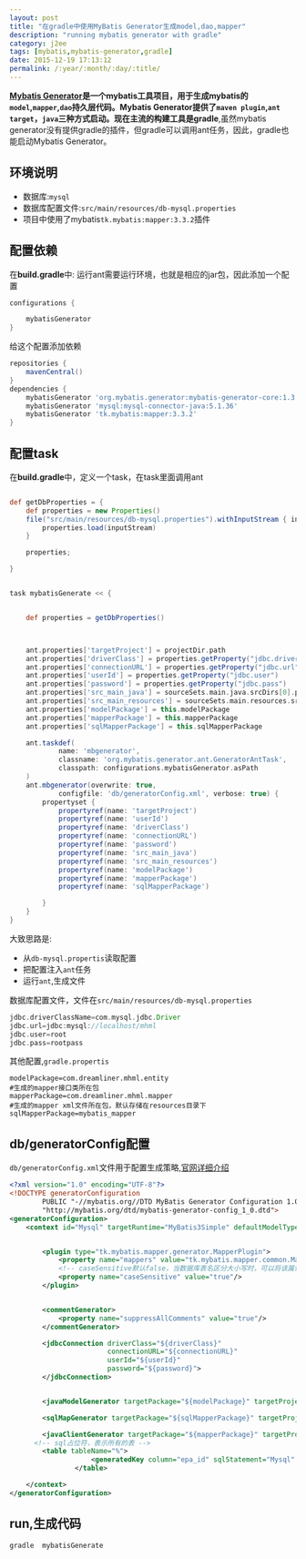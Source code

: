 ```yaml
---
layout: post
title: "在gradle中使用MyBatis Generator生成model,dao,mapper"
description: "running mybatis generator with gradle"
category: j2ee
tags: [mybatis,mybatis-generator,gradle]
date: 2015-12-19 17:13:12
permalink: /:year/:month/:day/:title/
---
```

**[Mybatis Generator][1]**是一个mybatis工具项目，用于生成mybatis的`model`,`mapper`,`dao`持久层代码。**Mybatis Generator**提供了`maven plugin`,`ant target`，`java`三种方式启动。现在主流的构建工具是**gradle**,虽然mybatis generator没有提供gradle的插件，但gradle可以调用ant任务，因此，gradle也能启动Mybatis Generator。<!-- more -->

## 环境说明

* 数据库:`mysql`
* 数据库配置文件:`src/main/resources/db-mysql.properties`
* 项目中使用了mybatis`tk.mybatis:mapper:3.3.2`插件


## 配置依赖
在**build.gradle**中:
运行ant需要运行环境，也就是相应的jar包，因此添加一个配置

```groovy
configurations {

    mybatisGenerator
}

```
给这个配置添加依赖

```groovy
repositories {
    mavenCentral()
}
dependencies {
    mybatisGenerator 'org.mybatis.generator:mybatis-generator-core:1.3.2'
    mybatisGenerator 'mysql:mysql-connector-java:5.1.36'
    mybatisGenerator 'tk.mybatis:mapper:3.3.2'
}
```

## 配置task
在**build.gradle**中，定义一个task，在task里面调用ant

```groovy

def getDbProperties = {
    def properties = new Properties()
    file("src/main/resources/db-mysql.properties").withInputStream { inputStream ->
        properties.load(inputStream)
    }

    properties;

}


task mybatisGenerate << {


    def properties = getDbProperties()



    ant.properties['targetProject'] = projectDir.path
    ant.properties['driverClass'] = properties.getProperty("jdbc.driverClassName")
    ant.properties['connectionURL'] = properties.getProperty("jdbc.url")
    ant.properties['userId'] = properties.getProperty("jdbc.user")
    ant.properties['password'] = properties.getProperty("jdbc.pass")
    ant.properties['src_main_java'] = sourceSets.main.java.srcDirs[0].path
    ant.properties['src_main_resources'] = sourceSets.main.resources.srcDirs[0].path
    ant.properties['modelPackage'] = this.modelPackage
    ant.properties['mapperPackage'] = this.mapperPackage
    ant.properties['sqlMapperPackage'] = this.sqlMapperPackage

    ant.taskdef(
            name: 'mbgenerator',
            classname: 'org.mybatis.generator.ant.GeneratorAntTask',
            classpath: configurations.mybatisGenerator.asPath
    )
    ant.mbgenerator(overwrite: true,
            configfile: 'db/generatorConfig.xml', verbose: true) {
        propertyset {
            propertyref(name: 'targetProject')
            propertyref(name: 'userId')
            propertyref(name: 'driverClass')
            propertyref(name: 'connectionURL')
            propertyref(name: 'password')
            propertyref(name: 'src_main_java')
            propertyref(name: 'src_main_resources')
            propertyref(name: 'modelPackage')
            propertyref(name: 'mapperPackage')
            propertyref(name: 'sqlMapperPackage')

        }
    }
}
```
大致思路是:

* 从`db-mysql.propertis`读取配置
*  把配置注入`ant`任务
* 运行`ant`,生成文件

数据库配置文件，文件在`src/main/resources/db-mysql.properties`

```groovy
jdbc.driverClassName=com.mysql.jdbc.Driver
jdbc.url=jdbc:mysql://localhost/mhml
jdbc.user=root
jdbc.pass=rootpass
```
其他配置,`gradle.propertis`

```
modelPackage=com.dreamliner.mhml.entity
#生成的mapper接口类所在包
mapperPackage=com.dreamliner.mhml.mapper
#生成的mapper xml文件所在包，默认存储在resources目录下
sqlMapperPackage=mybatis_mapper
```


## db/generatorConfig配置

`db/generatorConfig.xml`文件用于配置生成策略,[官网详细介绍][2]

```xml
<?xml version="1.0" encoding="UTF-8"?>
<!DOCTYPE generatorConfiguration
        PUBLIC "-//mybatis.org//DTD MyBatis Generator Configuration 1.0//EN"
        "http://mybatis.org/dtd/mybatis-generator-config_1_0.dtd">
<generatorConfiguration>
    <context id="Mysql" targetRuntime="MyBatis3Simple" defaultModelType="flat">


        <plugin type="tk.mybatis.mapper.generator.MapperPlugin">
            <property name="mappers" value="tk.mybatis.mapper.common.Mapper"/>
            <!-- caseSensitive默认false，当数据库表名区分大小写时，可以将该属性设置为true -->
            <property name="caseSensitive" value="true"/>
        </plugin>


        <commentGenerator>
            <property name="suppressAllComments" value="true"/>
        </commentGenerator>

        <jdbcConnection driverClass="${driverClass}"
                        connectionURL="${connectionURL}"
                        userId="${userId}"
                        password="${password}">
        </jdbcConnection>


        <javaModelGenerator targetPackage="${modelPackage}" targetProject="${src_main_java}"/>

        <sqlMapGenerator targetPackage="${sqlMapperPackage}" targetProject="${src_main_resources}"/>

        <javaClientGenerator targetPackage="${mapperPackage}" targetProject="${src_main_java}" type="XMLMAPPER"/>
      <!-- sql占位符，表示所有的表 -->
	    <table tableName="%">
                    <generatedKey column="epa_id" sqlStatement="Mysql" identity="true" />
                </table>

    </context>
</generatorConfiguration>
```

## run,生成代码

```shell
gradle  mybatisGenerate
```


[1]: http://mybatis.org/generator/index.html
[2]: https://github.com/abel533/Mapper








